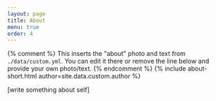 ```yaml
---
layout: page
title: About
menu: true
order: 4
---
```


{% comment %}
  This inserts the "about" photo and text from `./data/custom.yml`.
  You can edit it there or remove the line below and provide your own photo/text.
{% endcomment %}
{% include about-short.html author=site.data.custom.author %}

[write something about self]

